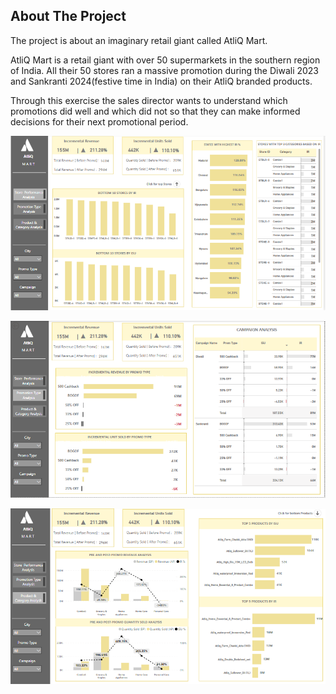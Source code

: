 ## About The Project
The project is about an imaginary retail giant called AtliQ Mart.

AtliQ Mart is a retail giant with over 50 supermarkets in the southern region of India. All their 50 stores ran a massive promotion during the Diwali 2023 and Sankranti 2024(festive time in India) on their AtliQ branded products.

Through this exercise the sales director wants to understand which promotions did well and which did not so that they can make informed decisions for their next promotional period.

![Store Performance Analysis](https://github.com/surbhiyadav26/Atliq_Retail_Insights/blob/main/Screenshot%202024-12-25%20203155.png?raw=true)

![Promotion Type Analysis](https://github.com/surbhiyadav26/Atliq_Retail_Insights/blob/main/Screenshot%202024-12-25%20203214.png?raw=true)

![Product and Category Analysis](https://github.com/surbhiyadav26/Atliq_Retail_Insights/blob/main/Screenshot%202024-12-25%20203234.png?raw=true)
